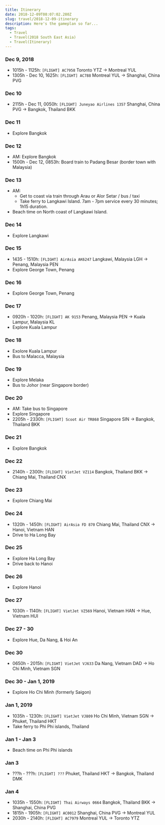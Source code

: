 ```yaml
---
title: Itinerary
date: 2018-12-09T08:07:02.280Z
slug: travel/2018-12-09-itinerary
description: Here's the gameplan so far...
tags:
  - Travel
  - Travel(2018 South East Asia)
  - Travel(Itinerary)
---
```


### Dec 9, 2018

- 1015h - 1125h: `[FLIGHT] AC7958` Toronto YTZ -> Montreal YUL
- 1305h - Dec 10, 1625h: `[FLIGHT] AC788` Montreal YUL -> Shanghai, China PVG

### Dec 10

- 2115h - Dec 11, 0050h: `[FLIGHT] Juneyao Airlines 1357` Shanghai, China PVG -> Bangkok, Thailand BKK

### Dec 11

- Explore Bangkok

### Dec 12

- AM: Explore Bangkok
- 1500h - Dec 12, 0853h: Board train to Padang Besar (border town with Malaysia)

### Dec 13

- AM:
  - Get to coast via train through Arau or Alor Setar / bus / taxi
  - Take ferry to Langkawi Island. 7am - 7pm service every 30 minutes; 1h15 duration.
- Beach time on North coast of Langkawi Island.

### Dec 14

- Explore Langkawi

### Dec 15

- 1435 - 1510h: `[FLIGHT] AirAsia AK6247` Langkawi, Malaysia LGH -> Penang, Malaysia PEN
- Explore George Town, Penang

### Dec 16

- Explore George Town, Penang

### Dec 17

- 0920h - 1020h: `[FLIGHT] AK 9153` Penang, Malaysia PEN -> Kuala Lampur, Malaysia KL
- Explore Kuala Lampur

### Dec 18

- Exolore Kuala Lampur
- Bus to Malacca, Malaysia

### Dec 19

- Explore Melaka
- Bus to Johor (near Singapore border)

### Dec 20

- AM: Take bus to Singapore
- Explore Singapore
- 2205h - 2330h: `[FLIGHT] Scoot Air TR868` Singapore SIN -> Bangkok, Thailand BKK

### Dec 21

- Explore Bangkok

### Dec 22

- 2140h - 2300h: `[FLIGHT] VietJet VZ114` Bangkok, Thailand BKK -> Chiang Mai, Thailand CNX

### Dec 23

- Explore Chiang Mai

### Dec 24

- 1320h - 1450h: `[FLIGHT] AirAsia FD 870` Chiang Mai, Thailand CNX -> Hanoi, Vietnam HAN
- Drive to Ha Long Bay

### Dec 25

- Explore Ha Long Bay
- Drive back to Hanoi

### Dec 26

- Explore Hanoi

### Dec 27

- 1030h - 1140h: `[FLIGHT] VietJet VZ569` Hanoi, Vietnam HAN -> Hue, Vietnam HUI

### Dec 27 - 30

- Explore Hue, Da Nang, & Hoi An

### Dec 30

- 0650h - 2015h: `[FLIGHT] VietJet VJ633` Da Nang, Vietnam DAD -> Ho Chi Minh, Vietnam SGN

### Dec 30 - Jan 1, 2019

- Explore Ho Chi Minh (formerly Saigon)

### Jan 1, 2019

- 1035h - 1230h: `[FLIGHT] VietJet VJ809` Ho Chi Minh, Vietnam SGN -> Phuket, Thailand HKT
- Take ferry to Phi Phi islands, Thailand

### Jan 1 - Jan 3

- Beach time on Phi Phi islands

### Jan 3

- ???h - ???h: `[FLIGHT] ???` Phuket, Thailand HKT -> Bangkok, Thailand DMK

### Jan 4

- 1035h - 1550h: `[FLIGHT] Thai Airways 0664` Bangkok, Thailand BKK -> Shanghai, China PVG
- 1815h - 1905h: `[FLIGHT] AC0012` Shanghai, China PVG -> Montreal YUL
- 2030h - 2140h: `[FLIGHT] AC7979` Montreal YUL -> Toronto YTZ
